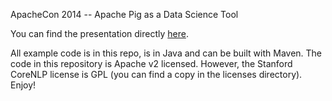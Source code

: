ApacheCon 2014 -- Apache Pig as a Data Science Tool

You can find the presentation directly [here](https://github.com/cestella/presentations/raw/master/CHUG_Pig_for_Data_Science/src/main/presentation/Pig_for_DataScience.pdf).  

All example code is in this repo, is in Java and can be built with Maven.  The code in this repository is Apache v2 licensed.  However, the
Stanford CoreNLP license is GPL (you can find a copy in the licenses
directory).  Enjoy!


